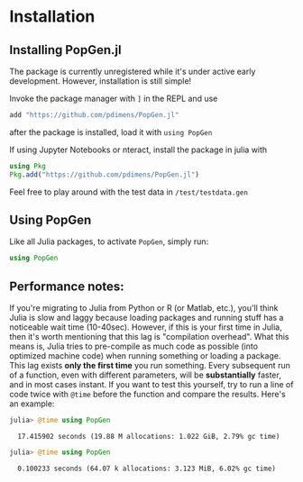 # Installation

## Installing PopGen.jl

The package is currently unregistered while it's under active early development. However, installation is still simple!

Invoke the package manager with `]` in the REPL and use

```julia
add "https://github.com/pdimens/PopGen.jl"
```

after the package is installed, load it with `using PopGen`

If using Jupyter Notebooks or nteract, install the package in julia with

```julia
using Pkg
Pkg.add("https://github.com/pdimens/PopGen.jl") 
```

Feel free to play around with the test data in `/test/testdata.gen`



## Using PopGen

Like all Julia packages, to activate `PopGen`, simply run:

```julia
using PopGen
```



## Performance notes:

If you're migrating to Julia from Python or R (or Matlab, etc.), you'll think Julia is slow and laggy because loading packages and running stuff has a noticeable wait time (10-40sec). However, if this is your first time in Julia, then it's worth mentioning that this lag is "compilation overhead". What this means is, Julia tries to pre-compile as much code as possible (into optimized machine code) when running something or loading a package. This lag exists **only the first time** you run something. Every subsequent run of a function, even with different parameters, will be **substantially** faster, and in most cases instant. If you want to test this yourself, try to run a line of code twice with `@time` before the function and compare the results. Here's an example:

```julia
julia> @time using PopGen
```

```
  17.415902 seconds (19.88 M allocations: 1.022 GiB, 2.79% gc time)
```

```julia
julia> @time using PopGen
```

```
  0.100233 seconds (64.07 k allocations: 3.123 MiB, 6.02% gc time)
```

